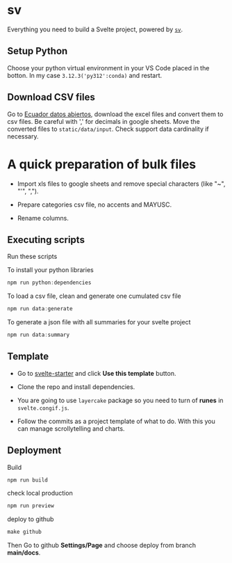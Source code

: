 # sv

Everything you need to build a Svelte project, powered by [`sv`](https://github.com/sveltejs/cli).

## Setup Python
Choose your python virtual environment in your VS Code placed in the botton. In my case `3.12.3('py312':conda)` and restart.

## Download CSV files
Go to [Ecuador datos abiertos](https://www.datosabiertos.gob.ec/dataset/personas-desaparecidas), download the excel files and convert them to csv files. Be careful with ',' for decimals in google sheets. Move the converted files to `static/data/input`.
Check support data cardinality if necessary.

# A quick preparation of bulk files
- Import xls files to google sheets and remove special characters (like "~", "'", ",").

- Prepare categories csv file, no accents and MAYUSC.  

- Rename columns.

## Executing scripts 
Run these scripts

To install your python libraries
```javascript
npm run python:dependencies
```

To load a csv file, clean and generate one cumulated csv file
```javascript
npm run data:generate
```

To generate a json file with all summaries for your svelte project
```javascript
npm run data:summary
```

## Template
- Go to [svelte-starter](https://github.com/the-pudding/svelte-starter) and  click **Use this template** button.

- Clone the repo and install dependencies.

- You are going to use `layercake` package so you need to turn of **runes**
in `svelte.congif.js`.

- Follow the commits as a project template of what to do. With this you can manage scrollytelling and charts.

## Deployment
Build
```js
npm run build
```
check local production 
```js
npm run preview
```
deploy to github 
```js
make github
```
Then Go to github **Settings/Page** and choose deploy from branch **main/docs**.





